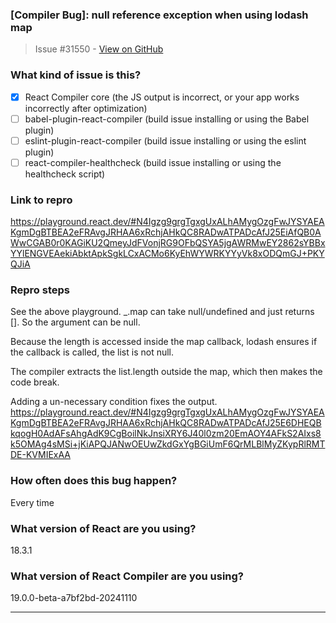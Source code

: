 ### [Compiler Bug]: null reference exception when using lodash map

> Issue #31550 - [View on GitHub](https://github.com/facebook/react/issues/31550)

### What kind of issue is this?

- [X] React Compiler core (the JS output is incorrect, or your app works incorrectly after optimization)
- [ ] babel-plugin-react-compiler (build issue installing or using the Babel plugin)
- [ ] eslint-plugin-react-compiler (build issue installing or using the eslint plugin)
- [ ] react-compiler-healthcheck (build issue installing or using the healthcheck script)

### Link to repro

https://playground.react.dev/#N4Igzg9grgTgxgUxALhAMygOzgFwJYSYAEAKgmDgBTBEA2eFRAvgJRHAA6xRchjAHkQC8RADwATPADcAfJ25EiAfQB0AWwCGAB0r0KAGiKU2QmeyJdFVonjRG9OFbQSYA5jgAWRMwEY2862sYBBxYYlENGVEAekiAbktApkSgkLCxACMo6KyEhWYWRKYYyVk8xODQmGJ+PKYQJiA

### Repro steps

See the above playground. _.map can take null/undefined and just returns []. So the argument can be null.

Because the length is accessed inside the map callback, lodash ensures if the callback is called, the list is not null.

The compiler extracts the list.length outside the map, which then makes the code break.

Adding a un-necessary condition fixes the output.
https://playground.react.dev/#N4Igzg9grgTgxgUxALhAMygOzgFwJYSYAEAKgmDgBTBEA2eFRAvgJRHAA6xRchjAHkQC8RADwATPADcAfJ25E6DHEQBkqogH0AdAFsAhgAdK9CgBoilNkJnsiXRY6J40l0zm20EmAOY4AFkS2AIxs8k5OMAg4sMSi+jKiAPQJANwOEUwZkdGxYgBGiUmF6QrMLBlMyZKypRlRMTDE-KVMIExAA

### How often does this bug happen?

Every time

### What version of React are you using?

18.3.1

### What version of React Compiler are you using?

19.0.0-beta-a7bf2bd-20241110

---

